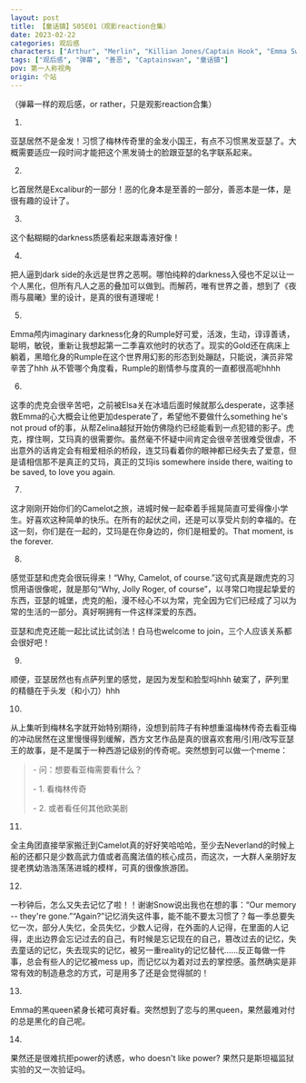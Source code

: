 ```yaml
---
layout: post
title: 【童话镇】S05E01（观影reaction合集）
date: 2023-02-22
categories: 观后感
characters: ["Arthur", "Merlin", "Killian Jones/Captain Hook", "Emma Swan"]
tags: ["观后感", "弹幕", "善恶", "Captainswan", "童话镇"]
pov: 第一人称视角
origin: 个站
---
```


（弹幕一样的观后感，or rather，只是观影reaction合集）

1.

亚瑟居然不是金发！习惯了梅林传奇里的金发小国王，有点不习惯黑发亚瑟了。大概需要适应一段时间才能把这个黑发骑士的脸跟亚瑟的名字联系起来。

2.

匕首居然是Excalibur的一部分！恶的化身本是至善的一部分，善恶本是一体，是很有趣的设计了。

3.

这个黏糊糊的darkness质感看起来跟毒液好像！

4.

把人逼到dark side的永远是世界之恶啊。哪怕纯粹的darkness入侵也不足以让一个人黑化，但所有凡人之恶的叠加可以做到。而解药，唯有世界之善，想到了《夜雨与晨曦》里的设计，是真的很有道理呢！

5.

Emma颅内imaginary darkness化身的Rumple好可爱，活泼，生动，谆谆善诱，聪明，敏锐，重新让我想起第一二季喜欢他时的状态了。现实的Gold还在病床上躺着，黑暗化身的Rumple在这个世界用幻影的形态到处蹦跶，只能说，演员非常辛苦了hhh 从不管哪个角度看，Rumple的剧情参与度真的一直都很高呢hhhh

6.

这季的虎克会很辛苦吧，之前被Elsa关在冰墙后面时候就那么desperate，这季拯救Emma的心大概会让他更加desperate了，希望他不要做什么something he's not proud of的事，从帮Zelina越狱开始仿佛隐约已经能看到一点犯错的影子。虎克，撑住啊，艾玛真的很需要你。虽然毫不怀疑中间肯定会很辛苦很难受很虐，不出意外的话肯定会有相爱相杀的桥段，连艾玛看着你的眼神都已经失去了爱意，但是请相信那不是真正的艾玛，真正的艾玛is somewhere inside there, waiting to be saved, to love you again.

7.

这才刚刚开始你们的Camelot之旅，进城时候一起牵着手摇晃简直可爱得像小学生。好喜欢这种简单的快乐。在所有的起伏之间，还是可以享受片刻的幸福的。在这一刻，你们是在一起的，艾玛是在你身边的，你们是相爱的。That moment, is the forever.

8.

感觉亚瑟和虎克会很玩得来！“Why, Camelot, of course.”这句式真是跟虎克的习惯用语很像呢，就是那句“Why, Jolly Roger, of course”，以寻常口吻提起挚爱的东西，亚瑟的城堡，虎克的船，漫不经心不以为常，完全因为它们已经成了习以为常的生活的一部分。真好啊拥有一件这样深爱的东西。

亚瑟和虎克还能一起比试比试剑法！白马也welcome to join，三个人应该关系都会很好吧！

9.

顺便，亚瑟居然也有点萨列里的感觉，是因为发型和脸型吗hhh 破案了，萨列里的精髓在于头发（和小刀）hhh

10.

从上集听到梅林名字就开始特别期待，没想到前阵子有种想重温梅林传奇去看亚梅的冲动居然在这里慢慢得到缓解，西方文艺作品是真的很喜欢套用/引用/改写亚瑟王的故事，是不是属于一种西游记级别的传奇呢。突然想到可以做一个meme：

> \- 问：想要看亚梅需要看什么？
> 
> \- 1. 看梅林传奇
> 
> \- 2. 或者看任何其他欧美剧

11.

全主角团直接举家搬迁到Camelot真的好好笑哈哈哈，至少去Neverland的时候上船的还都只是少数高武力值或者高魔法值的核心成员，而这次，一大群人亲朋好友提老携幼浩浩荡荡进城的模样，可真的很像旅游团。

12.

一秒钟后，怎么又失去记忆了啦！！谢谢Snow说出我也在想的事：“Our memory -- they're gone.”“Again?”记忆消失这件事，能不能不要太习惯了？每一季总要失忆一次，部分人失忆，全员失忆，少数人记得，在外面的人记得，在里面的人记得，走出边界会忘记过去的自己，有时候是忘记现在的自己，篡改过去的记忆，失去童话的记忆，失去现实的记忆，被另一重reality的记忆替代……反正每做一件事，总会有些人的记忆被mess up，而记忆以为着对过去的掌控感。虽然确实是非常有效的制造悬念的方式，可是用多了还是会觉得腻的！

13.

Emma的黑queen紧身长裙可真好看。突然想到了恋与的黑queen，果然最难对付的总是黑化的自己呢。

14.

果然还是很难抗拒power的诱惑，who doesn't like power? 果然只是斯坦福监狱实验的又一次验证吗。
